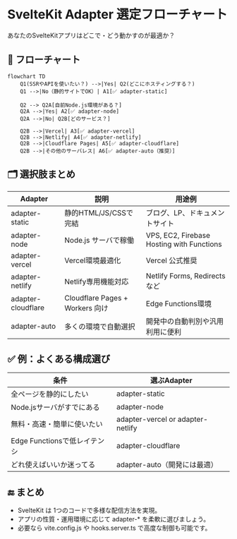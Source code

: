 # SvelteKit Adapter 選定フローチャート

あなたのSvelteKitアプリはどこで・どう動かすのが最適か？  


## 🔀 フローチャート

```mermaid
flowchart TD
    Q1(SSRやAPIを使いたい？) -->|Yes| Q2(どこにホスティングする？)
    Q1 -->|No（静的サイトでOK）| A1[✅ adapter-static]

    Q2 --> Q2A[自前Node.js環境がある？]
    Q2A -->|Yes| A2[✅ adapter-node]
    Q2A -->|No| Q2B[どのサービス？]

    Q2B -->|Vercel| A3[✅ adapter-vercel]
    Q2B -->|Netlify| A4[✅ adapter-netlify]
    Q2B -->|Cloudflare Pages| A5[✅ adapter-cloudflare]
    Q2B -->|その他のサーバレス| A6[✅ adapter-auto（推奨）]
```

## 🗂 選択肢まとめ

|Adapter|説明|用途例|
|---|---|---|
|adapter-static|静的HTML/JS/CSSで完結|ブログ、LP、ドキュメントサイト|
|adapter-node|Node.js サーバで稼働|VPS, EC2, Firebase Hosting with Functions|
|adapter-vercel|Vercel環境最適化|Vercel 公式推奨|
|adapter-netlify|Netlify専用機能対応|Netlify Forms, Redirectsなど|
|adapter-cloudflare|Cloudflare Pages + Workers 向け|Edge Functions環境|
|adapter-auto|多くの環境で自動選択|開発中の自動判別や汎用利用に便利|


## ✅ 例：よくある構成選び

|条件|選ぶAdapter|
|---|---|
|全ページを静的にしたい|adapter-static|
|Node.jsサーバがすでにある|adapter-node|
|無料・高速・簡単に使いたい|adapter-vercel or adapter-netlify|
|Edge Functionsで低レイテンシ|adapter-cloudflare|
|どれ使えばいいか迷ってる|adapter-auto（開発には最適）|


## 🔚 まとめ
- SvelteKit は 1つのコードで多様な配信方法を実現。
- アプリの性質・運用環境に応じて adapter-* を柔軟に選びましょう。
- 必要なら vite.config.js や hooks.server.ts で高度な制御も可能です。
